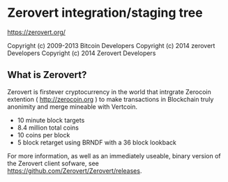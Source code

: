 Zerovert integration/staging tree
================================

https://zerovert.org/

Copyright (c) 2009-2013 Bitcoin Developers
Copyright (c) 2014 zerovert Developers
Copyright (c) 2014 Zerovert Developers

What is Zerovert?
----------------

Zerovert is firstever cryptocurrency in the world that intrgrate Zerocoin extention ( http://zerocoin.org ) to make transactions in Blockchain truly anonimity and merge mineable with Vertcoin.

 - 10 minute block targets
 - 8.4 million total coins
 - 10 coins per block
 - 5 block retarget using BRNDF with a 36 block lookback

For more information, as well as an immediately useable, binary version of
the Zerovert client sofware, see https://github.com/Zerovert/Zerovert/releases.

